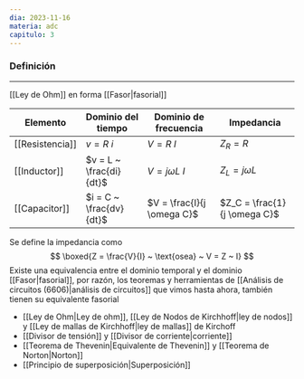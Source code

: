 ```yaml
---
dia: 2023-11-16
materia: adc
capitulo: 3
---
```

### Definición
---
[[Ley de Ohm]] en forma [[Fasor|fasorial]] 

| Elemento        | Dominio del tiempo      | Dominio de frecuencia      | Impedancia                   |
| --------------- | ----------------------- | -------------------------- | ---------------------------- |
| [[Resistencia]] | $v = R ~ i$             | $V = R ~ I$                | $Z_R = R$                    |
| [[Inductor]]    | $v = L ~ \frac{di}{dt}$ | $V = j \omega L ~ I$       | $Z_L = j \omega L$           |
| [[Capacitor]]   | $i = C ~ \frac{dv}{dt}$ | $V = \frac{I}{j \omega C}$ | $Z_C = \frac{1}{j \omega C}$ |

Se define la impedancia como $$ \boxed{Z = \frac{V}{I} ~ \text{osea} ~ V = Z ~ I} $$
Existe una equivalencia entre el dominio temporal y el dominio [[Fasor|fasorial]], por razón, los teoremas y herramientas de [[Análisis de circuitos (6606)|análisis de circuitos]] que vimos hasta ahora, también tienen su equivalente fasorial
* [[Ley de Ohm|Ley de ohm]], [[Ley de Nodos de Kirchhoff|ley de nodos]] y [[Ley de mallas de Kirchhoff|ley de mallas]] de Kirchoff
* [[Divisor de tensión]] y [[Divisor de corriente|corriente]]
* [[Teorema de Thevenin|Equivalente de Thevenin]] y [[Teorema de Norton|Norton]]
* [[Principio de superposición|Superposición]]